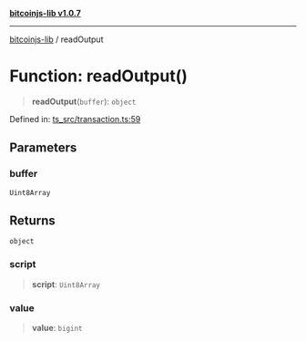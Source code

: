 [**bitcoinjs-lib v1.0.7**](../README.md)

***

[bitcoinjs-lib](../README.md) / readOutput

# Function: readOutput()

> **readOutput**(`buffer`): `object`

Defined in: [ts\_src/transaction.ts:59](https://github.com/sCrypt-Inc/bitcoinjs-lib/blob/e3b2d1c4c35cd925f8b17063dc9eb0300cab46a2/ts_src/transaction.ts#L59)

## Parameters

### buffer

`Uint8Array`

## Returns

`object`

### script

> **script**: `Uint8Array`

### value

> **value**: `bigint`
